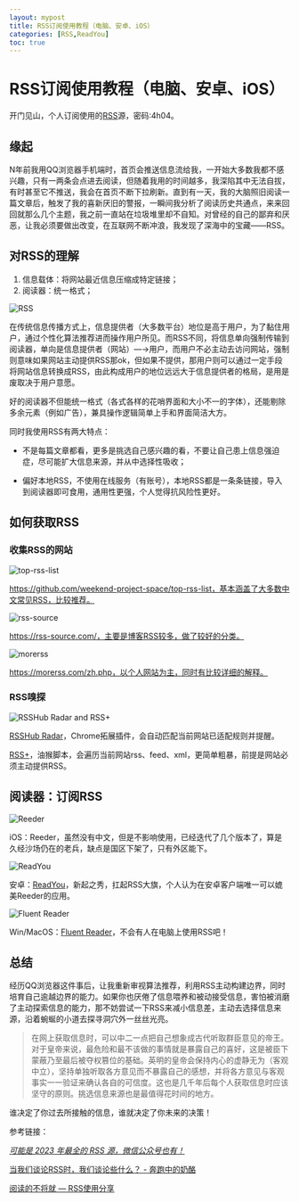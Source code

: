 ```yaml
---
layout: mypost
title: RSS订阅使用教程（电脑、安卓、iOS）
categories: [RSS,ReadYou] 
toc: true
---
```


# RSS订阅使用教程（电脑、安卓、iOS）

开门见山，个人订阅使用的[RSS](https://wwl.lanzn.com/b0hc2bi7i)源，密码:4h04。

## 缘起

N年前我用QQ浏览器手机端时，首页会推送信息流给我，一开始大多数我都不感兴趣，只有一两条会点进去阅读，但随着我用的时间越多，我深陷其中无法自拔，有时甚至它不推送，我会在首页不断下拉刷新。直到有一天，我的大脑照旧阅读一篇文章后，触发了我的喜新厌旧的警报，一瞬间我分析了阅读历史共通点，来来回回就那么几个主题，我之前一直站在垃圾堆里却不自知。对曾经的自己的鄙弃和厌恶，让我必须要做出改变，在互联网不断冲浪，我发现了深海中的宝藏——RSS。

## 对RSS的理解

1. 信息载体：将网站最近信息压缩成特定链接；
2. 阅读器：统一格式；

![RSS](https://thumbsnap.com/i/mkhsuorm.png)

在传统信息传播方式上，信息提供者（大多数平台）地位是高于用户，为了黏住用户，通过个性化算法推荐进而操作用户所见。而RSS不同，将信息单向强制传输到阅读器，单向是信息提供者（网站）—→用户，而用户不必主动去访问网站，强制则意味如果网站主动提供RSS那ok，但如果不提供，那用户则可以通过一定手段将网站信息转换成RSS，由此构成用户的地位远远大于信息提供者的格局，是用是废取决于用户意愿。

好的阅读器不但能统一格式（各式各样的花哨界面和大小不一的字体），还能剔除多余元素（例如广告），兼具操作逻辑简单上手和界面简洁大方。

同时我使用RSS有两大特点：

- 不是每篇文章都看，更多是挑选自己感兴趣的看，不要让自己患上信息强迫症，尽可能扩大信息来源，并从中选择性吸收；

- 偏好本地RSS，不使用在线服务（有账号），本地RSS都是一条条链接，导入到阅读器即可食用，通用性更强，个人觉得抗风险性更好。

## 如何获取RSS

### 收集RSS的网站

![top-rss-list](https://thumbsnap.com/i/GqNXHWeB.png)

https://github.com/weekend-project-space/top-rss-list，基本涵盖了大多数中文常见RSS，比较推荐。

![rss-source](https://thumbsnap.com/i/3JW1H8wq.png)

https://rss-source.com/，主要是博客RSS较多，做了较好的分类。

![morerss](https://thumbsnap.com/i/dbwPF7A8.png)

https://morerss.com/zh.php，以个人网站为主，同时有比较详细的解释。

### RSS嗅探

![RSSHub Radar and RSS+](https://thumbsnap.com/i/DAUSMNJC.png)

[RSSHub Radar](https://chromewebstore.google.com/detail/rsshub-radar/kefjpfngnndepjbopdmoebkipbgkggaa)，Chrome拓展插件，会自动匹配当前网站已适配规则并提醒。

[RSS+](https://greasyfork.org/zh-CN/scripts/373252-rss-show-site-all-rss)，油猴脚本，会遍历当前网站rss、feed、xml，更简单粗暴，前提是网站必须主动提供RSS。



## 阅读器：订阅RSS

![Reeder](https://thumbsnap.com/i/FtVBkpsg.png)

iOS：Reeder，虽然没有中文，但是不影响使用，已经迭代了几个版本了，算是久经沙场仍在的老兵，缺点是国区下架了，只有外区能下。

![ReadYou](https://thumbsnap.com/i/v97vCfny.png)

安卓：[ReadYou](https://github.com/Ashinch/ReadYou)，新起之秀，扛起RSS大旗，个人认为在安卓客户端唯一可以媲美Reeder的应用。

![Fluent Reader](https://thumbsnap.com/i/LvV71tUz.png)

Win/MacOS：[Fluent Reader](https://github.com/yang991178/fluent-reader)，不会有人在电脑上使用RSS吧！



## 总结

经历QQ浏览器这件事后，让我重新审视算法推荐，利用RSS主动构建边界，同时培育自己逾越边界的能力。如果你也厌倦了信息喂养和被动接受信息，害怕被消磨了主动探索信息的能力，那不妨尝试一下RSS来减小信息差，主动去选择信息来源，沿着蜿蜒的小道去探寻洞穴外一丝丝光亮。

> 在网上获取信息时，可以中二一点把自己想象成古代听取群臣意见的帝王。对于皇帝来说，最危险和最不该做的事情就是暴露自己的喜好，这是被臣下蒙蔽乃至最后被夺权篡位的基础。英明的皇帝会保持内心的虚静无为（客观中立），坚持单独听取各方意见而不暴露自己的感想，并将各方意见与客观事实一一验证来确认各自的可信度。这也是几千年后每个人获取信息时应该坚守的原则。挑选信息来源也是最值得花时间的地方。

谁决定了你过去所接触的信息，谁就决定了你未来的决策！



参考链接：

[*可能是 2023 年最全的 RSS 源，微信公众号也有！*](https://www.runningcheese.com/rss-subscriptions)

[当我们谈论RSS时，我们谈论些什么？ - 奔跑中的奶酪](https://www.runningcheese.com/rss-feed)

[阅读的不将就 — RSS使用分享](https://veryjack.com/technique/%E9%98%85%E8%AF%BB%E7%9A%84%E4%B8%8D%E5%B0%86%E5%B0%B1-rss%E4%BD%BF%E7%94%A8%E5%88%86%E4%BA%AB/)
